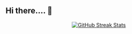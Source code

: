 ## Hi  there.... 👋


<div align="center">
  <a href="https://github.com/praneethhosalli">
    <img src="https://streak-stats.demolab.com?user=praneethhosalli&theme=transparent&hide_border=true&date_format=j%20M%5B%20Y%5D&card_width=600&include_all_commits=true&ring=FF8C00&fire=FF8C00&currStreakNum=FF8C00&currStreakLabel=FF8C00&sideNums=FF8C00&sideLabels=FF8C00&background=00000000&include_private=true&cache_seconds=7200&disable_animations=true" 
         alt="GitHub Streak Stats"
         title="Click to view GitHub profile" />
  </a>
</div>
